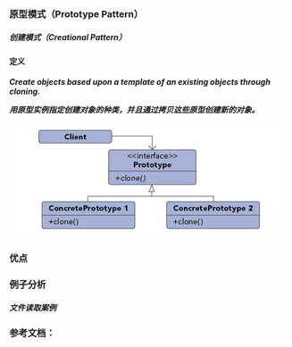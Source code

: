 ### 原型模式（Prototype Pattern）

##### 创建模式（Creational Pattern）

#### 定义

***Create objects based upon a template of an existing objects through cloning.***

***用原型实例指定创建对象的种类，并且通过拷贝这些原型创建新的对象。***

![prototype Pattern UML](https://github.com/nox60/go-design-pattern/blob/master/images/prototype_pattern.png)

### 优点

### 例子分析

##### 文件读取案例


### 参考文档：

